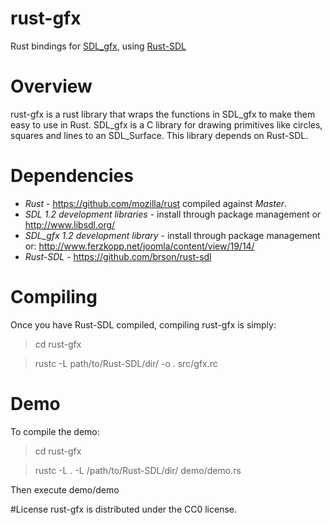 # rust-gfx
Rust bindings for [SDL_gfx](http://www.ferzkopp.net/Software/SDL_gfx-2.0/Docs/html/index.html), using [Rust-SDL](https://github.com/brson/rust-sdl)

# Overview

rust-gfx is a rust library that wraps the functions in SDL_gfx to make them easy to use in Rust. SDL_gfx is a C library for drawing primitives like circles, squares and lines to an SDL_Surface. This library depends on Rust-SDL.

# Dependencies

* *Rust* - https://github.com/mozilla/rust compiled against *Master*.
* *SDL 1.2 development libraries* - install through package management or http://www.libsdl.org/
* *SDL_gfx 1.2 development library* - install through package management or: http://www.ferzkopp.net/joomla/content/view/19/14/
* *Rust-SDL* - https://github.com/brson/rust-sdl

# Compiling
Once you have Rust-SDL compiled, compiling rust-gfx is simply:

> cd rust-gfx

> rustc -L path/to/Rust-SDL/dir/ -o . src/gfx.rc

# Demo
To compile the demo:

> cd rust-gfx

> rustc -L . -L /path/to/Rust-SDL/dir/ demo/demo.rs

Then execute demo/demo

#License
rust-gfx is distributed under the CC0 license.
